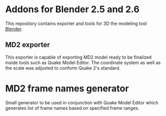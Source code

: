 # Addons for Blender 2.5 and 2.6

This repository contains exporter and tools for 3D the modeling tool [Blender](http://blender.org).

## MD2 exporter
This exporter is capable of exporting MD2 model ready to be finalized inside tools such as Quake Model Editor. The coordinate system as well as the scale was adjusted to conform Quake 2's standard.

# MD2 frame names generator
Small generator to be used in conjunction with Quake Model Editor which generates list of frame names based on specified frame ranges.
